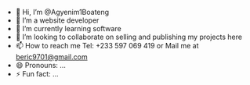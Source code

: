 - 👋 Hi, I’m @Agyenim1Boateng
- 👀 I’m a website developer
- 🌱 I’m currently learning software
- 💞️ I’m looking to collaborate on selling and publishing my projects here
- 📫 How to reach me Tel: +233 597 069 419 or Mail me at beric9701@gmail.com
- 😄 Pronouns: ...
- ⚡ Fun fact: ...

<!---
Agyenim1Boateng/Agyenim1Boateng is a ✨ special ✨ repository because its `README.md` (this file) appears on your GitHub profile.
You can click the Preview link to take a look at your changes.
--->
